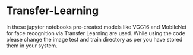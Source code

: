 # Transfer-Learning
In these jupyter notebooks pre-created models like VGG16 and MobileNet for face recognition via Transfer Learning are used.
While using the code please change the image test and train directory as per you have stored them in your system.
